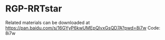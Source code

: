 # RGP-RRTstar


Related materials can be downloaded at https://pan.baidu.com/s/16GYyP6kwUMEpQlvxGsQD7A?pwd=8i7w Code: 8i7w
